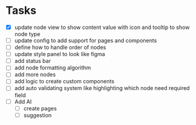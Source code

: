 # Tasks
- [x] update node view to show content value with icon and tooltip to show node type
- [ ] update config to add support for pages and components
- [ ] define how to handle order of nodes
- [ ] update style panel to look like figma
- [ ] add status bar
- [ ] add node formatting algorithm
- [ ] add more nodes
- [ ] add logic to create custom components
- [ ] add auto validating system like highlighting which node need required field
- [ ] Add AI
	- [ ] create pages
	- [ ] suggestion
